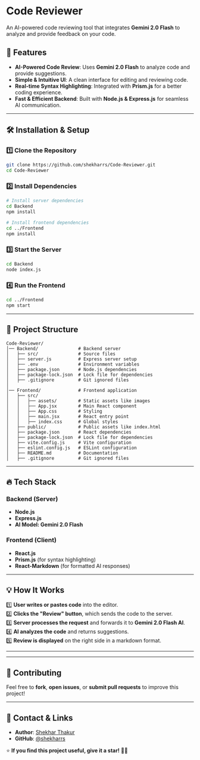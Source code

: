 # Code Reviewer

An AI-powered code reviewing tool that integrates **Gemini 2.0 Flash** to analyze and provide feedback on your code.

## 🚀 Features
- **AI-Powered Code Review**: Uses **Gemini 2.0 Flash** to analyze code and provide suggestions.
- **Simple & Intuitive UI**: A clean interface for editing and reviewing code.
- **Real-time Syntax Highlighting**: Integrated with **Prism.js** for a better coding experience.
- **Fast & Efficient Backend**: Built with **Node.js & Express.js** for seamless AI communication.

---

## 🛠️ Installation & Setup

### **1️⃣ Clone the Repository**
```sh
git clone https://github.com/shekharrs/Code-Reviewer.git
cd Code-Reviewer
```

### **2️⃣ Install Dependencies**
```sh
# Install server dependencies
cd Backend
npm install

# Install frontend dependencies
cd ../Frontend
npm install
```

### **3️⃣ Start the Server**
```sh
cd Backend
node index.js
```

### **4️⃣ Run the Frontend**
```sh
cd ../Frontend
npm start
```

---

## 📌 Project Structure
```
Code-Reviewer/
│── Backend/               # Backend server
│   ├── src/               # Source files
│   ├── server.js          # Express server setup
│   ├── .env               # Environment variables
│   ├── package.json       # Node.js dependencies
│   ├── package-lock.json  # Lock file for dependencies
│   ├── .gitignore         # Git ignored files
│
│── Frontend/              # Frontend application
│   ├── src/
│   │   ├── assets/        # Static assets like images
│   │   ├── App.jsx        # Main React component
│   │   ├── App.css        # Styling
│   │   ├── main.jsx       # React entry point
│   │   ├── index.css      # Global styles
│   ├── public/            # Public assets like index.html
│   ├── package.json       # React dependencies
│   ├── package-lock.json  # Lock file for dependencies
│   ├── vite.config.js     # Vite configuration
│   ├── eslint.config.js   # ESLint configuration
│   ├── README.md          # Documentation
│   ├── .gitignore         # Git ignored files
```

---

## 🔥 Tech Stack

### **Backend (Server)**
- **Node.js**
- **Express.js**
- **AI Model: Gemini 2.0 Flash**

### **Frontend (Client)**
- **React.js**
- **Prism.js** (for syntax highlighting)
- **React-Markdown** (for formatted AI responses)

---

## 💡 How It Works

1️⃣ **User writes or pastes code** into the editor.  
2️⃣ **Clicks the "Review" button**, which sends the code to the server.  
3️⃣ **Server processes the request** and forwards it to **Gemini 2.0 Flash AI**.  
4️⃣ **AI analyzes the code** and returns suggestions.  
5️⃣ **Review is displayed** on the right side in a markdown format.  

---

---

## 🤝 Contributing
Feel free to **fork**, **open issues**, or **submit pull requests** to improve this project!

---

## 📩 Contact & Links
- **Author**: [Shekhar Thakur](https://www.linkedin.com/in/thakurshekhar/)
- **GitHub**: [@shekharrs](https://github.com/shekharrs)

⭐ **If you find this project useful, give it a star!** 🚀✨

